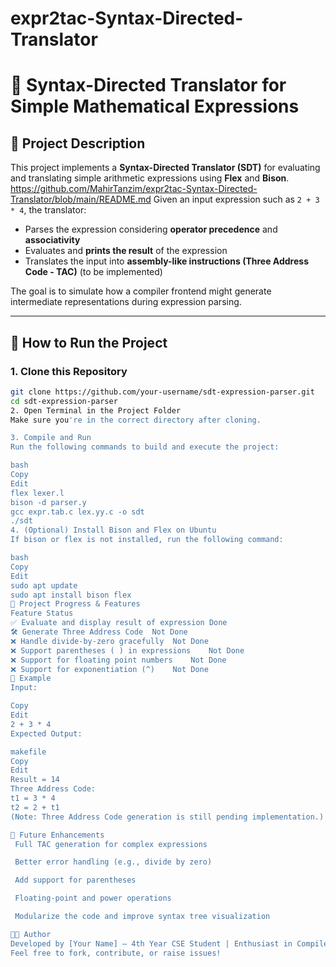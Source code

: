 # expr2tac-Syntax-Directed-Translator

# 🧮 Syntax-Directed Translator for Simple Mathematical Expressions

## 📖 Project Description

This project implements a **Syntax-Directed Translator (SDT)** for evaluating and translating simple arithmetic expressions using **Flex** and **Bison**.
https://github.com/MahirTanzim/expr2tac-Syntax-Directed-Translator/blob/main/README.md
Given an input expression such as `2 + 3 * 4`, the translator:

- Parses the expression considering **operator precedence** and **associativity**
- Evaluates and **prints the result** of the expression
- Translates the input into **assembly-like instructions (Three Address Code - TAC)** (to be implemented)

The goal is to simulate how a compiler frontend might generate intermediate representations during expression parsing.

---

## 🚀 How to Run the Project

### 1. Clone this Repository

```bash
git clone https://github.com/your-username/sdt-expression-parser.git
cd sdt-expression-parser
2. Open Terminal in the Project Folder
Make sure you're in the correct directory after cloning.

3. Compile and Run
Run the following commands to build and execute the project:

bash
Copy
Edit
flex lexer.l
bison -d parser.y
gcc expr.tab.c lex.yy.c -o sdt
./sdt
4. (Optional) Install Bison and Flex on Ubuntu
If bison or flex is not installed, run the following command:

bash
Copy
Edit
sudo apt update
sudo apt install bison flex
🔧 Project Progress & Features
Feature	Status
✅ Evaluate and display result of expression	Done
🛠️ Generate Three Address Code	Not Done
❌ Handle divide-by-zero gracefully	Not Done
❌ Support parentheses ( ) in expressions	Not Done
❌ Support for floating point numbers	Not Done
❌ Support for exponentiation (^)	Not Done
📝 Example
Input:

Copy
Edit
2 + 3 * 4
Expected Output:

makefile
Copy
Edit
Result = 14
Three Address Code:
t1 = 3 * 4
t2 = 2 + t1
(Note: Three Address Code generation is still pending implementation.)

📌 Future Enhancements
 Full TAC generation for complex expressions

 Better error handling (e.g., divide by zero)

 Add support for parentheses

 Floating-point and power operations

 Modularize the code and improve syntax tree visualization

👨‍💻 Author
Developed by [Your Name] — 4th Year CSE Student | Enthusiast in Compilers and Systems Programming
Feel free to fork, contribute, or raise issues!
